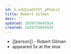 ```yaml
---
id: b_w3ZpjwGthIt_yPnaLvJ
title: Robert Gilman
desc: ''
updated: 1639759645924
created: 1639759645924
---
```



- [[person]] - Robert Gilman
- appeared 5x at the stoa
